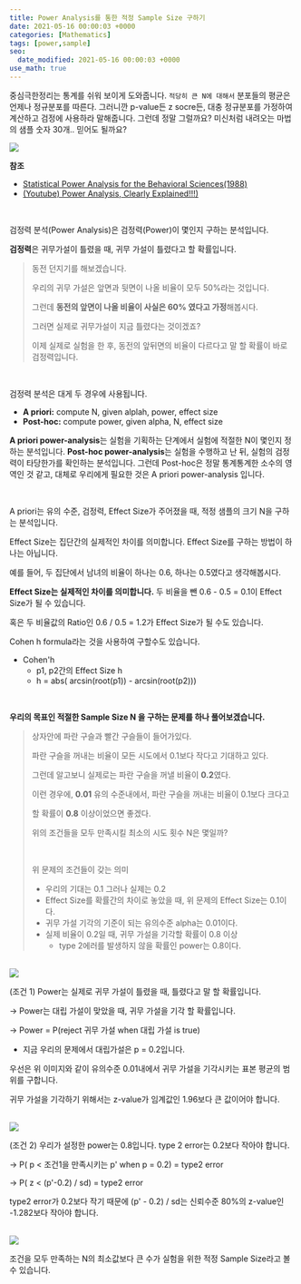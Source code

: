 ```yaml
---
title: Power Analysis를 통한 적정 Sample Size 구하기
date: 2021-05-16 00:00:03 +0000
categories: [Mathematics]
tags: [power,sample]
seo:
  date_modified: 2021-05-16 00:00:03 +0000
use_math: true
---
```


중심극한정리는 통계를 쉬워 보이게 도와줍니다. `적당히 큰 N에 대해서` 분포들의 평균은 언제나 정규분포를 따른다. 그러니깐  p-value든 z socre든, 대충 정규분포를 가정하여 계산하고 검정에 사용하라 말해줍니다. 그런데 정말 그럴까요? 미신처럼 내려오는 마법의 샘플 숫자 30개.. 믿어도 될까요?  

<img src="/assets/img/chat/mathematics/poweranalysis/poweranalysis1.jpg">  

**참조**

- [Statistical Power Analysis for the Behavioral Sciences(1988)](http://www.utstat.toronto.edu/~brunner/oldclass/378f16/readings/CohenPower.pdf)  
- [(Youtube) Power Analysis, Clearly Explained!!!)](https://www.youtube.com/watch?v=VX_M3tIyiYk)

<br/>

검정력 분석(Power Analysis)은 검정력(Power)이 몇인지 구하는 분석입니다.  

**검정력**은 귀무가설이 틀렸을 때, 귀무 가설이 틀렸다고 할 확률입니다.  

>  동전 던지기를 해보겠습니다.  
>
> 우리의 귀무 가설은 앞면과 뒷면이 나올 비율이 모두 50%라는 것입니다.  
>
> 그런데 **동전의 앞면이 나올 비율이 사실은 60% 였다고 가정**해봅시다.
>
> 그러면 실제로 귀무가설이 지금 틀렸다는 것이겠죠?  
>
> 이제 실제로 실험을 한 후, 동전의 앞뒤면의 비율이 다르다고 말 할 확률이 바로 검정력입니다.

<br/>

검정력 분석은 대게 두 경우에 사용됩니다.  

- **A priori:** compute N, given alplah, power, effect size
- **Post-hoc:** compute power, given alpha, N, effect size  

  

**A priori power-analysis**는 실험을 기획하는 단계에서 실험에 적절한 N이 몇인지 정하는 분석입니다. **Post-hoc power-analysis**는 실험을 수행하고 난 뒤, 실험의 검정력이 타당한가를 확인하는 분석입니다.  그런데 Post-hoc은 정말 통계통계한 소수의 영역인 것 같고, 대체로 우리에게 필요한 것은 A priori power-analysis 입니다.  

<br/>

A priori는 유의 수준, 검정력, Effect Size가 주어졌을 때, 적정 샘플의 크기 N을 구하는 분석입니다.  

Effect Size는 집단간의 실제적인 차이를 의미합니다. Effect Size를 구하는 방법이 하나는 아닙니다.  

예를 들어, 두 집단에서 남녀의 비율이 하나는 0.6, 하나는 0.5였다고 생각해봅시다.  

**Effect Size는 실제적인 차이를 의미합니다.** 두 비율을 뺀 0.6 - 0.5 = 0.1이 Effect Size가 될 수 있습니다.  

혹은 두 비율값의 Ratio인 0.6 / 0.5 = 1.2가 Effect Size가 될 수도 있습니다.  

Cohen h formula라는 것을 사용하여 구할수도 있습니다.  

- Cohen'h
  - p1, p2간의 Effect Size h
  - h = abs( arcsin(root(p1)) - arcsin(root(p2)))  

<br/>

**우리의 목표인 적절한 Sample Size N 을 구하는 문제를 하나 풀어보겠습니다.**  

> 상자안에 파란 구슬과 빨간 구슬들이 들어가있다.  
>
> 파란 구슬을 꺼내는 비율이 모든 시도에서 0.1보다 작다고 기대하고 있다.  
>
> 그런데 알고보니 실제로는 파란 구슬을 꺼낼 비율이 **0.2**였다.  
>
> 이런 경우에, **0.01** 유의 수준내에서, 파란 구슬을 꺼내는 비율이 0.1보다 크다고  
>
> 할 확률이 **0.8** 이상이었으면 좋겠다.  
>
> 위의 조건들을 모두 만족시킬 최소의 시도 횟수 N은 몇일까?  
>
> <br/>
>
> 위 문제의 조건들이 갖는 의미  
>
> - 우리의 기대는 0.1 그러나 실제는 0.2  
> - Effect Size를 확률간의 차이로 놓았을 때, 위 문제의 Effect Size는 0.1이다.  
> - 귀무 가설 기각의 기준이 되는 유의수준 alpha는 0.01이다.  
> - 실제 비율이 0.2일 때, 귀무 가설을 기각할 확률이 0.8 이상  
>   - type 2에러를 발생하지 않을 확률인 power는 0.8이다.  

<br/>

<img src="/assets/img/chat/mathematics/poweranalysis/poweranalysis2.jpg">  

(조건 1) Power는 실제로 귀무 가설이 틀렸을 때, 틀렸다고 말 할 확률입니다.  

&#8594; Power는 대립 가설이 맞았을 때, 귀무 가설을 기각 할 확률입니다.  

&#8594; Power = P(reject 귀무 가설  when  대립 가설 is true)  

- 지금 우리의 문제에서 대립가설은 p = 0.2입니다.  

우선은 위 이미지와 같이 유의수준 0.01내에서 귀무 가설을 기각시키는 표본 평균의 범위를 구합니다.  

귀무 가설을 기각하기 위해서는 z-value가 임계값인 1.96보다 큰 값이어야 합니다.  

<br/>

<img src="/assets/img/chat/mathematics/poweranalysis/poweranalysis3.jpg">  

(조건 2) 우리가 설정한 power는 0.8입니다. type 2 error는 0.2보다 작아야 합니다.  

&#8594; P( p < 조건1을 만족시키는 p'  when  p = 0.2) = type2 error  

&#8594; P( z < (p'-0.2) / sd) = type2 error  

type2 error가 0.2보다 작기 때문에 (p' - 0.2) / sd는  신뢰수준 80%의 z-value인 -1.282보다 작아야 합니다.  

<br/>

<img src="/assets/img/chat/mathematics/poweranalysis/poweranalysis4.jpg">  

<br/>

조건을 모두 만족하는 N의 최소값보다 큰 수가 실험을 위한 적정 Sample Size라고 볼 수 있습니다.  

